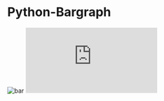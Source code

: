 # Python-Bargraph
![bar](https://user-images.githubusercontent.com/81578139/122959162-a320dc80-d3a0-11eb-9e11-3c26fed2f989.png)
![bar](https://github.com/sabyaweb/Python-Bargraph/INV_report.html)
